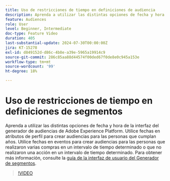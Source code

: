 ```yaml
---
title: Uso de restricciones de tiempo en definiciones de audiencia
description: Aprenda a utilizar las distintas opciones de fecha y hora de la interfaz del generador de públicos de Adobe Experience Platform.
feature: Audiences
role: User
level: Beginner, Intermediate
doc-type: Feature Video
duration: 405
last-substantial-update: 2024-07-30T00:00:00Z
jira: KT-15278
exl-id: d849152d-d86c-4b8e-a39e-5965a19914c9
source-git-commit: 286c85aa88d44574f00ded67f0de8e0c945a153e
workflow-type: tm+mt
source-wordcount: '99'
ht-degree: 18%

---
```


# Uso de restricciones de tiempo en definiciones de segmentos

Aprenda a utilizar las distintas opciones de fecha y hora de la interfaz del generador de audiencias de Adobe Experience Platform. Utilice fechas en atributos de perfil para crear audiencias para las personas que cumplan años. Utilice fechas en eventos para crear audiencias para las personas que realizaron varias compras en un intervalo de tiempo determinado o que no realizaron una acción en un intervalo de tiempo determinado. Para obtener más información, consulte la [guía de la interfaz de usuario del Generador de segmentos](https://experienceleague.adobe.com/en/docs/experience-platform/segmentation/ui/segment-builder).

>[!VIDEO](https://video.tv.adobe.com/v/3432259/?learn=on&enablevpops)
